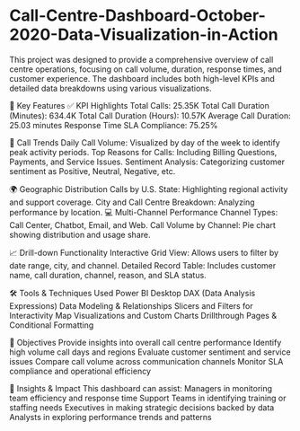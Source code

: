 # Call-Centre-Dashboard-October-2020-Data-Visualization-in-Action
This project was designed to provide a comprehensive overview of call centre operations, focusing on call volume, duration, response times, and customer experience. The dashboard includes both high-level KPIs and detailed data breakdowns using various visualizations.

🧩 Key Features
✅ KPI Highlights
Total Calls: 25.35K
Total Call Duration (Minutes): 634.4K
Total Call Duration (Hours): 10.57K
Average Call Duration: 25.03 minutes
Response Time SLA Compliance: 75.25%

📅 Call Trends
Daily Call Volume: Visualized by day of the week to identify peak activity periods.
Top Reasons for Calls: Including Billing Questions, Payments, and Service Issues.
Sentiment Analysis: Categorizing customer sentiment as Positive, Neutral, Negative, etc.


🌍 Geographic Distribution
Calls by U.S. State: Highlighting regional activity and support coverage.
City and Call Centre Breakdown: Analyzing performance by location.
💻 Multi-Channel Performance
Channel Types: Call Center, Chatbot, Email, and Web.
Call Volume by Channel: Pie chart showing distribution and usage share.


📈 Drill-down Functionality
Interactive Grid View: Allows users to filter by date range, city, and channel.
Detailed Record Table: Includes customer name, call duration, channel, reason, and SLA status.


🛠️ Tools & Techniques Used
Power BI Desktop
DAX (Data Analysis Expressions)
Data Modeling & Relationships
Slicers and Filters for Interactivity
Map Visualizations and Custom Charts
Drillthrough Pages & Conditional Formatting


🎯 Objectives
Provide insights into overall call centre performance
Identify high volume call days and regions
Evaluate customer sentiment and service issues
Compare call volume across communication channels
Monitor SLA compliance and operational efficiency


📌 Insights & Impact
This dashboard can assist:
Managers in monitoring team efficiency and response time
Support Teams in identifying training or staffing needs
Executives in making strategic decisions backed by data
Analysts in exploring performance trends and patterns



